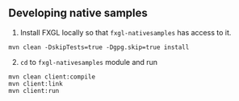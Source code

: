 ## Developing native samples

1. Install FXGL locally so that `fxgl-nativesamples` has access to it.

```
mvn clean -DskipTests=true -Dgpg.skip=true install
```

2. `cd` to `fxgl-nativesamples` module and run

```
mvn clean client:compile
mvn client:link
mvn client:run
```